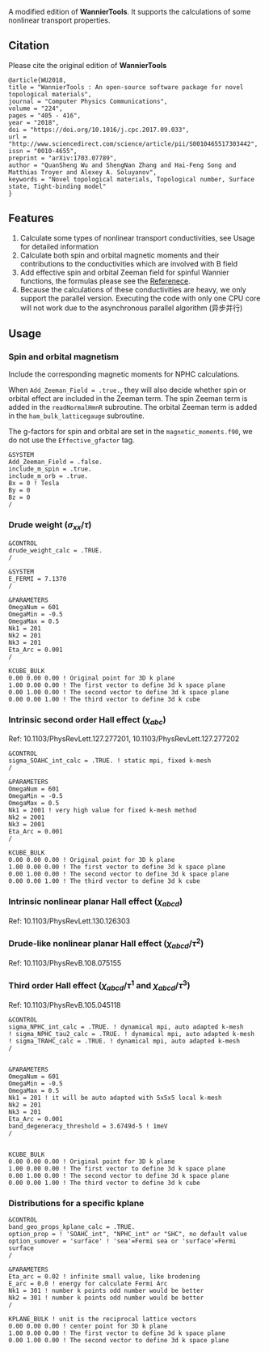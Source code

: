 A modified edition of **WannierTools**. It supports the calculations of some nonlinear transport properties.
## Citation

Please cite the original edition of **WannierTools**

```
@article{WU2018,
title = "WannierTools : An open-source software package for novel topological materials",
journal = "Computer Physics Communications",
volume = "224",
pages = "405 - 416",
year = "2018",
doi = "https://doi.org/10.1016/j.cpc.2017.09.033",
url = "http://www.sciencedirect.com/science/article/pii/S0010465517303442",
issn = "0010-4655",
preprint = "arXiv:1703.07789",
author = "QuanSheng Wu and ShengNan Zhang and Hai-Feng Song and Matthias Troyer and Alexey A. Soluyanov",
keywords = "Novel topological materials, Topological number, Surface state, Tight-binding model"
}

```

## Features

1. Calculate some types of nonlinear transport conductivities, see Usage for detailed information
2. Calculate both spin and orbital magnetic moments and their contributions to the conductivities which are involved with B field
3. Add effective spin and orbital Zeeman field for spinful Wannier functions, the formulas please see the [Referenece](https://arxiv.org/abs/1512.05084).
4. Because the calculations of these conductivities are heavy, we only support the parallel version. Executing the code with only one CPU core will not work due to the asynchronous parallel algorithm (异步并行)

## Usage

### Spin and orbital magnetism

Include the corresponding magnetic moments for NPHC calculations.

When `Add_Zeeman_Field = .true.`, they will also decide whether spin or orbital effect are included in the Zeeman term. The spin Zeeman term is added in the `readNormalHmnR` subroutine. The orbital Zeeman term is added in the `ham_bulk_latticegauge` subroutine.

The g-factors for spin and orbital are set in the `magnetic_moments.f90`, we do not use the `Effective_gfactor` tag.

```
&SYSTEM
Add_Zeeman_Field = .false.
include_m_spin = .true.
include_m_orb = .true.
Bx = 0 ! Tesla
By = 0
Bz = 0
/
```

### Drude weight ($\sigma_{xx}/\tau$)

```
&CONTROL
drude_weight_calc = .TRUE.
/

&SYSTEM
E_FERMI = 7.1370
/

&PARAMETERS
OmegaNum = 601
OmegaMin = -0.5
OmegaMax = 0.5
Nk1 = 201
Nk2 = 201
Nk3 = 201
Eta_Arc = 0.001
/

KCUBE_BULK
0.00 0.00 0.00 ! Original point for 3D k plane
1.00 0.00 0.00 ! The first vector to define 3d k space plane
0.00 1.00 0.00 ! The second vector to define 3d k space plane
0.00 0.00 1.00 ! The third vector to define 3d k cube
```


### Intrinsic second order Hall effect ($\chi_{abc}$)

Ref: 10.1103/PhysRevLett.127.277201, 10.1103/PhysRevLett.127.277202

```
&CONTROL
sigma_SOAHC_int_calc = .TRUE. ! static mpi, fixed k-mesh
/

&PARAMETERS
OmegaNum = 601
OmegaMin = -0.5
OmegaMax = 0.5
Nk1 = 2001 ! very high value for fixed k-mesh method
Nk2 = 2001
Nk3 = 2001
Eta_Arc = 0.001
/

KCUBE_BULK
0.00 0.00 0.00 ! Original point for 3D k plane
1.00 0.00 0.00 ! The first vector to define 3d k space plane
0.00 1.00 0.00 ! The second vector to define 3d k space plane
0.00 0.00 1.00 ! The third vector to define 3d k cube
```

### Intrinsic nonlinear planar Hall effect ($\chi_{abcd}$)

Ref: 10.1103/PhysRevLett.130.126303

### Drude-like nonlinear planar Hall effect ($\chi_{abcd}/\tau^{2}$)

Ref: 10.1103/PhysRevB.108.075155

### Third order Hall effect ($\chi_{abcd}/\tau^{1}$ and $\chi_{abcd}/\tau^{3}$)

Ref: 10.1103/PhysRevB.105.045118

```
&CONTROL
sigma_NPHC_int_calc = .TRUE. ! dynamical mpi, auto adapted k-mesh
! sigma_NPHC_tau2_calc = .TRUE. ! dynamical mpi, auto adapted k-mesh
! sigma_TRAHC_calc = .TRUE. ! dynamical mpi, auto adapted k-mesh
/
 

&PARAMETERS
OmegaNum = 601
OmegaMin = -0.5
OmegaMax = 0.5
Nk1 = 201 ! it will be auto adapted with 5x5x5 local k-mesh
Nk2 = 201
Nk3 = 201
Eta_Arc = 0.001
band_degeneracy_threshold = 3.6749d-5 ! 1meV
/


KCUBE_BULK
0.00 0.00 0.00 ! Original point for 3D k plane
1.00 0.00 0.00 ! The first vector to define 3d k space plane
0.00 1.00 0.00 ! The second vector to define 3d k space plane
0.00 0.00 1.00 ! The third vector to define 3d k cube
```

### Distributions for a specific kplane

```
&CONTROL
band_geo_props_kplane_calc = .TRUE.
option_prop = ! 'SOAHC_int", "NPHC_int" or "SHC", no default value
option_sumover = 'surface' ! 'sea'=Fermi sea or 'surface'=Fermi surface
/

&PARAMETERS
Eta_arc = 0.02 ! infinite small value, like brodening
E_arc = 0.0 ! energy for calculate Fermi Arc
Nk1 = 301 ! number k points odd number would be better
Nk2 = 301 ! number k points odd number would be better
/

KPLANE_BULK ! unit is the reciprocal lattice vectors
0.00 0.00 0.00 ! center point for 3D k plane
1.00 0.00 0.00 ! The first vector to define 3d k space plane
0.00 1.00 0.00 ! The second vector to define 3d k space plane
```